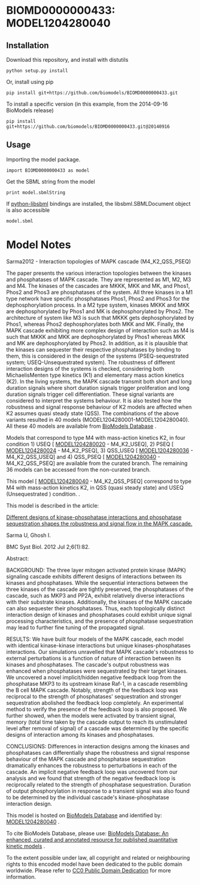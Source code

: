# BIOMD0000000433: MODEL1204280040

## Installation

Download this repository, and install with distutils

`python setup.py install`

Or, install using pip

`pip install git+https://github.com/biomodels/BIOMD0000000433.git`

To install a specific version (in this example, from the 2014-09-16 BioModels release)

`pip install git+https://github.com/biomodels/BIOMD0000000433.git@20140916`

## Usage

Importing the model package.

`import BIOMD0000000433 as model`

Get the SBML string from the model

`print model.sbmlString`

If [python-libsbml](https://pypi.python.org/pypi/python-libsbml) bindings are
installed, the libsbml.SBMLDocument object is also accessible

`model.sbml`


# Model Notes


Sarma2012 - Interaction topologies of MAPK cascade (M4_K2_QSS_PSEQ)

The paper presents the various interaction topologies between the kinases and
phosphatases of MAPK cascade. They are represented as M1, M2, M3 and M4. The
kinases of the cascades are MKKK, MKK and MK, and Phos1, Phos2 and Phos3 are
phosphatases of the system. All three kinases in a M1 type network have
specific phosphatases Phos1, Phos2 and Phos3 for the dephosphorylation
process. In a M2 type system, kinases MKKK and MKK are dephosphorylated by
Phos1 and MK is dephosphorylated by Phos2. The architecture of system like M3
is such that MKKK gets dephosphorylated by Phos1, whereas Phos2
dephosphorylates both MKK and MK. Finally, the MAPK cascade exhibiting more
complex design of interaction such as M4 is such that MKKK and MKK are
dephosphorylated by Phos1 whereas MKK and MK are dephosphorylated by Phos2. In
addition, as it is plausible that the kinases can sequester their respective
phosphatases by binding to them, this is considered in the design of the
systems (PSEQ-sequestrated system; USEQ-Unsequestrated system). The robustness
of different interaction designs of the systems is checked, considering both
MichaelisMenten type kinetics (K1) and elementary mass action kinetics (K2).
In the living systems, the MAPK cascade transmit both short and long duration
signals where short duration signals trigger proliferation and long duration
signals trigger cell differentiation. These signal variants are considered to
interpret the systems behaviour. It is also tested how the robustness and
signal response behaviour of K2 models are affected when K2 assumes quasi
steady state (QSS). The combinations of the above variants resulted in 40
models (MODEL1204280001-MODEL1204280040). All these 40 models are available
from [BioModels Database](http://www.ebi.ac.uk/biomodels) .

Models that correspond to type M4 with mass-action kinetics K2, in four
condition 1) USEQ [
[MODEL1204280020](http://identifiers.org/biomodels.db/MODEL1204280020) \-
M4_K2_USEQ], 2) PSEQ [
[MODEL1204280024](http://identifiers.org/biomodels.db/MODEL1204280024) \-
M4_K2_PSEQ], 3) QSS_USEQ [
[MODEL1204280036](http://identifiers.org/biomodels.db/MODEL1204280036) \-
M4_K2_QSS_USEQ] and 4) QSS_PSEQ [
[MODEL1204280040](http://identifiers.org/biomodels.db/MODEL1204280040) \-
M4_K2_QSS_PSEQ] are available from the curated branch. The remaining 36 models
can be accessed from the non-curated branch.

This model [
[MODEL1204280040](http://identifiers.org/biomodels.db/MODEL1204280040) \-
M4_K2_QSS_PSEQ] correspond to type M4 with mass-action kinetics K2, in QSS
(quasi steady state) and USEQ (Unsequestrated ) condition. .

This model is described in the article:

[Different designs of kinase-phosphatase interactions and phosphatase
sequestration shapes the robustness and signal flow in the MAPK
cascade.](http://identifiers.org/pubmed/22748295)

Sarma U, Ghosh I.

BMC Syst Biol. 2012 Jul 2;6(1):82.

Abstract:

BACKGROUND: The three layer mitogen activated protein kinase (MAPK) signaling
cascade exhibits different designs of interactions between its kinases and
phosphatases. While the sequential interactions between the three kinases of
the cascade are tightly preserved, the phosphatases of the cascade, such as
MKP3 and PP2A, exhibit relatively diverse interactions with their substrate
kinases. Additionally, the kinases of the MAPK cascade can also sequester
their phosphatases. Thus, each topologically distinct interaction design of
kinases and phosphatases could exhibit unique signal processing
characteristics, and the presence of phosphatase sequestration may lead to
further fine tuning of the propagated signal.

RESULTS: We have built four models of the MAPK cascade, each model with
identical kinase-kinase interactions but unique kinases-phosphatases
interactions. Our simulations unravelled that MAPK cascade's robustness to
external perturbations is a function of nature of interaction between its
kinases and phosphatases. The cascade's output robustness was enhanced when
phosphatases were sequestrated by their target kinases. We uncovered a novel
implicit/hidden negative feedback loop from the phosphatase MKP3 to its
upstream kinase Raf-1, in a cascade resembling the B cell MAPK cascade.
Notably, strength of the feedback loop was reciprocal to the strength of
phosphatases' sequestration and stronger sequestration abolished the feedback
loop completely. An experimental method to verify the presence of the feedback
loop is also proposed. We further showed, when the models were activated by
transient signal, memory (total time taken by the cascade output to reach its
unstimulated level after removal of signal) of a cascade was determined by the
specific designs of interaction among its kinases and phosphatases.

CONCLUSIONS: Differences in interaction designs among the kinases and
phosphatases can differentially shape the robustness and signal response
behaviour of the MAPK cascade and phosphatase sequestration dramatically
enhances the robustness to perturbations in each of the cascade. An implicit
negative feedback loop was uncovered from our analysis and we found that
strength of the negative feedback loop is reciprocally related to the strength
of phosphatase sequestration. Duration of output phosphorylation in response
to a transient signal was also found to be determined by the individual
cascade's kinase-phosphatase interaction design.

This model is hosted on [BioModels Database](http://www.ebi.ac.uk/biomodels)
and identified by:
[MODEL1204280040](http://identifiers.org/biomodels.db/MODEL1204280040) .

To cite BioModels Database, please use: [BioModels Database: An enhanced,
curated and annotated resource for published quantitative kinetic
models](http://identifiers.org/pubmed/20587024) .

To the extent possible under law, all copyright and related or neighbouring
rights to this encoded model have been dedicated to the public domain
worldwide. Please refer to [CC0 Public Domain
Dedication](http://creativecommons.org/publicdomain/zero/1.0/) for more
information.


